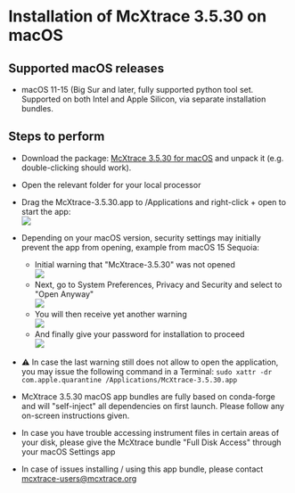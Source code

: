 # Installation of McXtrace 3.5.30 on macOS 

## Supported macOS releases
* macOS 11-15 (Big Sur and later, fully supported python tool set. Supported on both Intel and Apple Silicon,
  via separate installation bundles.

## Steps to perform

* Download the package:
  [McXtrace 3.5.30 for macOS](https://download.mcxtrace.org/mcxtrace-3.5.30/macOS/mcxtrace-3.5.30-macOS-conda.tar.gz)
 and unpack it (e.g. double-clicking should work).

* Open the relevant folder for your local processor

* Drag the McXtrace-3.5.30.app to /Applications and right-click + open to start the app:<br/>
![](screenshots/1_open-mcxtrace-from-Applications.png?raw=true)

* Depending on your macOS version, security settings may initially prevent the app from opening, example from macOS 15 Sequoia:
  - Initial warning that "McXtrace-3.5.30" was not opened<br/>
  ![](screenshots/2_mcxtrace-not-opened.png?raw=true)
  - Next, go to System Preferences, Privacy and Security and select to
  "Open Anyway"<br/>
  ![](screenshots/3_mcxtrace-settings-open-anyway.png?raw=true)
  - You will then receive yet another warning<br/>
  ![](screenshots/4_mcxtrace-open-anyway.png?raw=true)
  - And finally give your password for installation to proceed<br/>
  ![](screenshots/5_admin-password.png?raw=true)

* :warning: In case the last warning still does not allow to open the application, you may issue the following command in a Terminal: `sudo xattr -dr com.apple.quarantine /Applications/McXtrace-3.5.30.app`

* McXtrace 3.5.30 macOS app bundles are fully based on conda-forge and will "self-inject" all dependencies on first launch. Please follow any on-screen instructions given.
  
* In case you have trouble accessing instrument files in certain areas
  of your disk, please give the McXtrace bundle "Full Disk Access"
  through your macOS Settings app

* In case of issues installing / using this app bundle, please contact mcxtrace-users@mcxtrace.org
